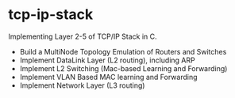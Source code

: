 # tcp-ip-stack

Implementing Layer 2-5 of  TCP/IP Stack in C.

-  Build a MultiNode Topology Emulation of Routers and Switches
- Implement DataLink Layer (L2 routing), including ARP
-  Implement L2 Switching (Mac-based Learning and Forwarding)
- Implement VLAN Based MAC learning and Forwarding
- Implement Network Layer (L3 routing)